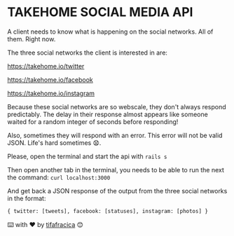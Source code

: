 # TAKEHOME SOCIAL MEDIA API

A client needs to know what is happening on the social networks. All of them. Right now.

The three social networks the client is interested in are:

https://takehome.io/twitter

https://takehome.io/facebook

https://takehome.io/instagram

Because these social networks are so webscale, they don't always respond predictably. The delay in their response almost appears like someone waited for a random integer of seconds before responding!

Also, sometimes they will respond with an error. This error will not be valid JSON. Life's hard sometimes 😧.

Please, open the terminal and start the api with `rails s`

Then open another tab in the terminal, you needs to be able to run the next the command:
`curl localhost:3000`


And get back a JSON response of the output from the three social networks in the format:

`{ twitter: [tweets], facebook: [statuses], instagram: [photos] }`


⌨️ with ❤️ by [tifafracica](https://github.com/tifafracica) 😊
